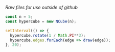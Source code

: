 *Raw files for use outside of github*

```javascript
const n = 5;
const hypercube = new NCube(n);

setInterval(() => {
  hypercube.rotate(1 / Math.PI**3);
  hypercube.edges.forEach(edge => draw(edge));
}, 20);
```
